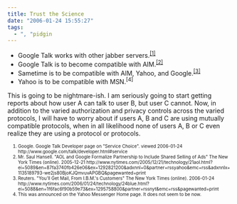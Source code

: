 ```yaml
---
title: Trust the Science
date: "2006-01-24 15:55:27"
tags:
  - ", "pidgin
---
```

<p><ul> <li>Google Talk works with other jabber servers.<sup><a href="http://www.google.com/talk/developer.html#service" title="Google developer's page, section on 'Service Choice'">[1]</a></sup></li> <li>Google Talk is to become compatible with AIM.<sup><a href="http://www.nytimes.com/2005/12/21/technology/21aol.html?ei=5089&amp;en=87fa3740fb426e06&amp;ex=1292821200&amp;adxnnl=0&amp;partner=rssyahoo&amp;emc=rss&amp;adxnnlx=1135189793-we2js80BjoKJQmvuvAPGBQ&amp;pagewanted=print" title="AOL and Google Formalize Partnership to Include Shared Selling of Ads">[2]</a></sup></li> <li>Sametime is to be compatible with AIM, Yahoo, and Google.<sup><a href="http://www.nytimes.com/2006/01/24/technology/24blue.html?ei=5088&amp;en=1f6fac6f90b59e73&amp;ex=1295758800&amp;partner=rssnyt&amp;emc=rss&amp;pagewanted=print" title="You'll Get Mail, From I.B.M.'s Customers">[3]</a></sup></li> <li>Yahoo is to be compatible with MSN.<sup>[4]</sup></li></ul></p>   <p>This is going to be nightmare-ish.  I am seriously going to start getting reports about how user A can talk to user B, but user C cannot.  Now, in addition to the varied authorization and privacy controls across the varied protocols, I will have to worry about if users A, B and C are using mutually compatible protocols, when in all likelihood none of users A, B or C even realize they are using a protocol or protocols.</p>  <ol><font size="-2"><li><font size="-2">Google.  Google Talk Developer page on "Service Choice".  viewed 2006-01-24 http://www.google.com/talk/developer.html#service</font></li><li><font size="-2">Mr. Saul Hansell.  "AOL and Google Formalize Partnership to Include Shared Selling of Ads" The New York Times (online).  2005-12-21 http://www.nytimes.com/2005/12/21/technology/21aol.html?ei=5089&amp;en=87fa3740fb426e06&amp;ex=1292821200&amp;adxnnl=0&amp;partner=rssyahoo&amp;emc=rss&amp;adxnnlx=1135189793-we2js80BjoKJQmvuvAPGBQ&amp;pagewanted=print</font></li><li><font size="-2">Reuters.  "You'll Get Mail, From I.B.M.'s Customers" The New York Times (online).  2006-01-24 http://www.nytimes.com/2006/01/24/technology/24blue.html?ei=5088&amp;en=1f6fac6f90b59e73&amp;ex=1295758800&amp;partner=rssnyt&amp;emc=rss&amp;pagewanted=print</font></li><li><font size="-2">This was announced on the Yahoo Messenger Home page. It does not seem to be now.  </font></li></font></ol>

